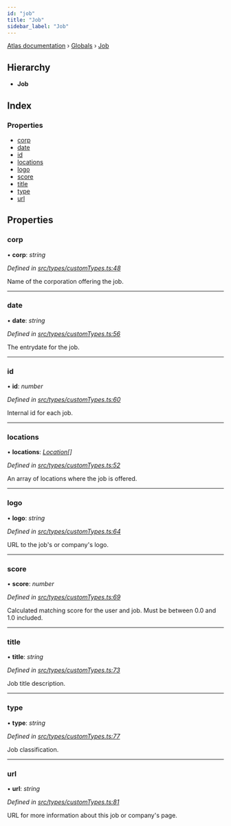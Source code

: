 ```yaml
---
id: "job"
title: "Job"
sidebar_label: "Job"
---
```


[Atlas documentation](../index.md) › [Globals](../globals.md) › [Job](job.md)

## Hierarchy

* **Job**

## Index

### Properties

* [corp](job.md#corp)
* [date](job.md#date)
* [id](job.md#id)
* [locations](job.md#locations)
* [logo](job.md#logo)
* [score](job.md#score)
* [title](job.md#title)
* [type](job.md#type)
* [url](job.md#url)

## Properties

###  corp

• **corp**: *string*

*Defined in [src/types/customTypes.ts:48](https://github.com/chronark/atlas/blob/4c0c2ce/src/types/customTypes.ts#L48)*

Name of the corporation offering the job.

___

###  date

• **date**: *string*

*Defined in [src/types/customTypes.ts:56](https://github.com/chronark/atlas/blob/4c0c2ce/src/types/customTypes.ts#L56)*

The entrydate for the job.

___

###  id

• **id**: *number*

*Defined in [src/types/customTypes.ts:60](https://github.com/chronark/atlas/blob/4c0c2ce/src/types/customTypes.ts#L60)*

Internal id for each job.

___

###  locations

• **locations**: *[Location](location.md)[]*

*Defined in [src/types/customTypes.ts:52](https://github.com/chronark/atlas/blob/4c0c2ce/src/types/customTypes.ts#L52)*

An array of locations where the job is offered.

___

###  logo

• **logo**: *string*

*Defined in [src/types/customTypes.ts:64](https://github.com/chronark/atlas/blob/4c0c2ce/src/types/customTypes.ts#L64)*

URL to the job's or company's logo.

___

###  score

• **score**: *number*

*Defined in [src/types/customTypes.ts:69](https://github.com/chronark/atlas/blob/4c0c2ce/src/types/customTypes.ts#L69)*

Calculated matching score for the user and job.
Must be between 0.0 and 1.0 included.

___

###  title

• **title**: *string*

*Defined in [src/types/customTypes.ts:73](https://github.com/chronark/atlas/blob/4c0c2ce/src/types/customTypes.ts#L73)*

Job title description.

___

###  type

• **type**: *string*

*Defined in [src/types/customTypes.ts:77](https://github.com/chronark/atlas/blob/4c0c2ce/src/types/customTypes.ts#L77)*

Job classification.

___

###  url

• **url**: *string*

*Defined in [src/types/customTypes.ts:81](https://github.com/chronark/atlas/blob/4c0c2ce/src/types/customTypes.ts#L81)*

URL for more information about this job or company's page.
